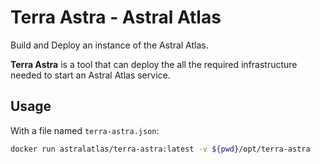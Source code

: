 # Terra Astra - Astral Atlas

Build and Deploy an instance of the Astral Atlas.

**Terra Astra** is a tool that can deploy the all the required infrastructure needed to start an
Astral Atlas service.

## Usage

With a file named `terra-astra.json`:

```bash
docker run astralatlas/terra-astra:latest -v ${pwd}/opt/terra-astra
```